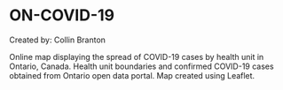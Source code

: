 # ON-COVID-19
Created by: Collin Branton

Online map displaying the spread of COVID-19 cases by health unit in Ontario, Canada.
Health unit boundaries and confirmed COVID-19 cases obtained from Ontario open data portal.
Map created using Leaflet.
